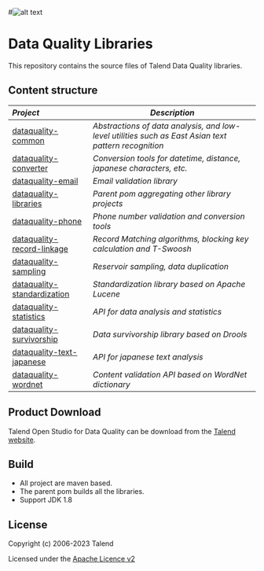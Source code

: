 
#![alt text](https://www.talend.com/wp-content/uploads/2016/07/talend-logo.png "Talend")
# Data Quality Libraries

This repository contains the source files of Talend Data Quality libraries.

## Content structure
| _Project_                                                 | _Description_                                                        |
|:----------------------------------------------------------|----------------------------------------------------------------------|
| [dataquality-common](dataquality-common)                  | *Abstractions of data analysis, and low-level utilities such as East Asian text pattern recognition* |
| [dataquality-converter](dataquality-converter)            | *Conversion tools for datetime, distance, japanese characters, etc.* |
| [dataquality-email](dataquality-email)                    | *Email validation library*                                           |
| [dataquality-libraries](dataquality-libraries)            | *Parent pom aggregating other library projects*                      |
| [dataquality-phone](dataquality-phone)                    | *Phone number validation and conversion tools*                       |
| [dataquality-record-linkage](dataquality-record-linkage)  | *Record Matching algorithms, blocking key calculation and T-Swoosh*  |
| [dataquality-sampling](dataquality-sampling)              | *Reservoir sampling, data duplication*                               |
| [dataquality-standardization](dataquality-standardization)| *Standardization library based on Apache Lucene*                     |
| [dataquality-statistics](dataquality-statistics)          | *API for data analysis and statistics*                               |
| [dataquality-survivorship](dataquality-survivorship)      | *Data survivorship library based on Drools*                          |
| [dataquality-text-japanese](dataquality-text-japanese)    | *API for japanese text analysis*                                     |
| [dataquality-wordnet](dataquality-wordnet)                | *Content validation API based on WordNet dictionary*                 |


## Product Download

Talend Open Studio for Data Quality can be download from the [Talend website](http://www.talend.com/download/talend-open-studio?qt-product_tos_download_new=2&utm_medium=communityext&utm_source=github&utm_campaign=tosdq).

## Build
- All project are maven based.
- The parent pom builds all the libraries.
- Support JDK 1.8

## License

Copyright (c) 2006-2023 Talend

Licensed under the [Apache Licence v2](https://www.apache.org/licenses/LICENSE-2.0.txt)
